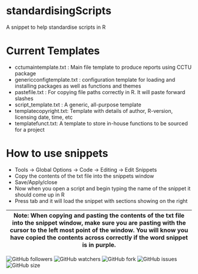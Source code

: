 # standardisingScripts
A snippet to help standardise scripts in R

# Current Templates

- cctumaintemplate.txt : Main file template to produce reports using CCTU package
- genericconfigtemplate.txt : configuration template for loading and installing packages as well as functions and themes
- pastefile.txt : For copying file paths correctly in R. It will paste forward slashes
- script_template.txt : A generic, all-purpose template
- templatecopyright.txt: Template with details of author, R-version, licensing date, time, etc
- templatefunct.txt: A template to store in-house functions to be sourced for a project

# How to use snippets

- Tools -> Global Options -> Code -> Editing -> Edit Snippets
- Copy the contents of the txt file into the snippets window
- Save/Apply/close
- Now when you open a script and begin typing the name of the snippet it should come up in R
- Press tab and it will load the snippet with sections showing on the right

| **Note**: When copying and pasting the contents of the txt file into the snippet window, make sure you are pasting with the cursor to the left most point of the window. You will know you have copied the contents across correctly if the word snippet is in purple. |
|---|

![GitHub followers](https://img.shields.io/github/followers/cgvoller?style=social)
![GitHub watchers](https://img.shields.io/github/watchers/cgvoller/standardisingScripts)
![GitHub fork](https://img.shields.io/github/forks/cgvoller/standardisingScripts?style=flat-square)
![GitHub issues](https://img.shields.io/bitbucket/issues/cgvoller/standardisingScripts)
![GitHub size](https://img.shields.io/github/repo-size/cgvoller/standardisingScripts)
